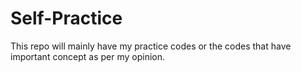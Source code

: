 # Self-Practice

This repo will mainly have my practice codes or the codes that have important concept as per my opinion.

